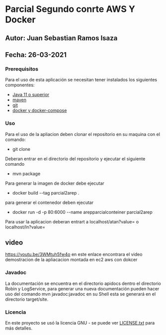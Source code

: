 # Parcial Segundo conrte AWS Y Docker

## Autor: Juan Sebastian Ramos Isaza

## Fecha: 26-03-2021

### Prerequisitos
Para el uso de esta aplicación se necesitan tener instalados los siguientes componentes:

* [Java 11 o superior](https://www.oracle.com/co/java/)
* [maven](https://maven.apache.org/)
* [git](https://git-scm.com/)
* [docker y docker-compose](https://www.docker.com/)

### Uso 
Para el uso de la apliacion deben clonar el repositorio en su maquina con el comando:
* git clone 

Deberan entrar en el directorio del repositorio y ejecutar el siguiente comando
*  mvn package

Para generar la imagen de docker debe ejecutar 
* docker build --tag parcial2arep .

para generar el contenedor deben ejecutar 
* docker run -d -p 80:6000 --name arepparcialconteiner parcial2arep

Para usar la aplicacion deberan entrart a localhost/atan?value=<numero> o localhost/ln?value=<numero>
## video 
https://youtu.be/3WMtuh5fw4o en este enlace encontrara el video demostracion de la apliacacion montada en ec2 aws con dokcer

### Javadoc
La documentación se encuentra en el directorio apidocs dentro el directorio Robin y LogService, para generar una nueva documentación
pueden hacer uso del comando mvn javadoc:javadoc en su Shell esta se generará en el directorio target/site.

### Licencia

En este proyecto se usó la licencia GNU - se puede ver [LICENSE.txt](LICENSE.txt) para más detalles.
